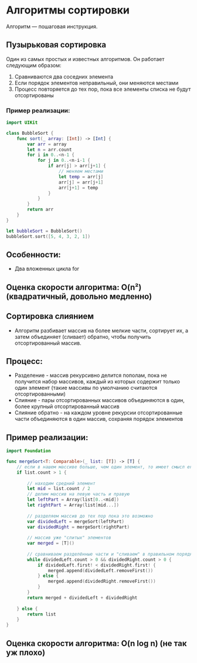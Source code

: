 # Алгоритмы сортировки

Алгоритм — пошаговая инструкция.

## Пузырьковая сортировка

Один из самых простых и известных алгоритмов. Он работает следующим образом:

1. Сравниваются два соседних элемента
2. Если порядок элементов неправильный, они меняются местами
3. Процесс повторяется до тех пор, пока все элементы списка не будут отсортированы

### Пример реализации:

```swift
import UIKit

class BubbleSort {
    func sort(_ array: [Int]) -> [Int] {
        var arr = array
        let n = arr.count
        for i in 0..<n-1 {
            for j in 0..<n-i-1 {
                if arr[j] > arr[j+1] {
                    // меняем местами
                    let temp = arr[j]
                    arr[j] = arr[j+1]
                    arr[j+1] = temp
                }
            }
        }
        return arr
    }
}

let bubbleSort = BubbleSort()
bubbleSort.sort([5, 4, 3, 2, 1])
```
## Особенности:

- Два вложенных цикла for

## Оценка скорости алгоритма: O(n²) (квадратичный, довольно медленно)

## Сортировка слиянием
- Алгоритм разбивает массив на более мелкие части, сортирует их, а затем объединяет (сливает) обратно, чтобы получить отсортированный массив.

## Процесс:
- Разделение - массив рекурсивно делится пополам, пока не получится набор массивов, каждый из которых содержит только один элемент (такие массивы по умолчанию считаются отсортированными)
- Слияние - пары отсортированных массивов объединяются в один, более крупный отсортированный массив
- Слияние обратно - на каждом уровне рекурсии отсортированные части объединяются в один массив, сохраняя порядок элементов
## Пример реализации:
```swift
import Foundation

func mergeSort<T: Comparable>(_ list: [T]) -> [T] {
    // если в нашем массиве больше, чем один элемент, то имеет смысл его сортировать
    if list.count > 1 {
        
        // находим средний элемент
        let mid = list.count / 2
        // делим массив на левую часть и правую
        let leftPart = Array(list[0..<mid])
        let rightPart = Array(list[mid...])
        
        // разделяем массив до тех пор пока это возможно
        var dividedLeft = mergeSort(leftPart)
        var dividedRight = mergeSort(rightPart)
        
        // массив уже "слитых" элементов
        var merged = [T]()
        
        // сравниваем разделённые части и "сливаем" в правильном порядке
        while dividedLeft.count > 0 && dividedRight.count > 0 {
            if dividedLeft.first! < dividedRight.first! {
                merged.append(dividedLeft.removeFirst())
            } else {
                merged.append(dividedRight.removeFirst())
            }
        }
        return merged + dividedLeft + dividedRight
        
    } else {
        return list
    }
}
```
## Оценка скорости алгоритма: O(n log n) (не так уж плохо)
